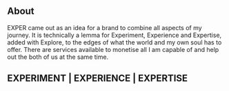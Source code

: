 
## About 
EXPER came out as an idea for a brand to combine all aspects of my journey.
It is technically a lemma for Experiment, Experience and Expertise, added with Explore, to the edges of what the world and my own soul has to offer.
There are services available to monetise all I am capable of and help out the both of us at the same time.

## EXPERIMENT | EXPERIENCE | EXPERTISE



